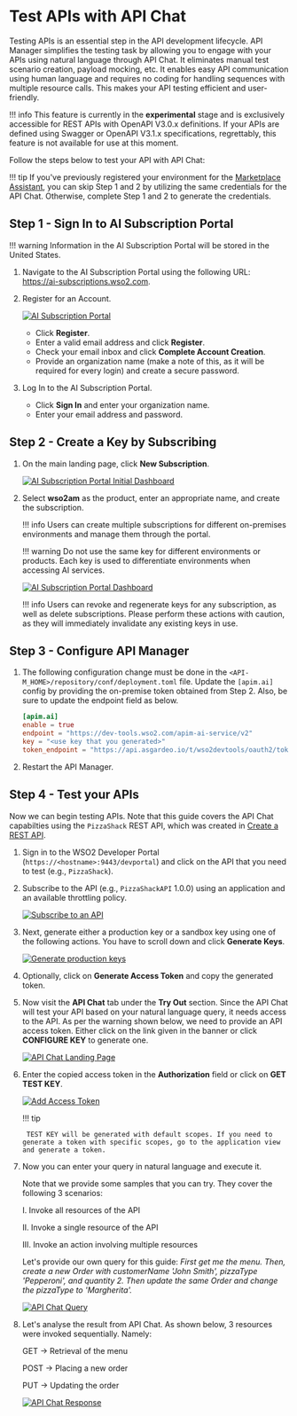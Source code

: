 # Test APIs with API Chat

Testing APIs is an essential step in the API development lifecycle. API Manager simplifies the testing task by allowing you to engage with your APIs using natural language through API Chat. It eliminates manual test scenario creation, payload mocking, etc. It enables easy API communication using human language and requires no coding for handling sequences with multiple resource calls. This makes your API testing efficient and user-friendly.

!!! info
    This feature is currently in the **experimental** stage and is exclusively accessible for REST APIs with OpenAPI V3.0.x definitions. If your APIs are defined using Swagger or OpenAPI V3.1.x specifications, regrettably, this feature is not available for use at this moment.

Follow the steps below to test your API with API Chat:

!!! tip
    If you've previously registered your environment for the [Marketplace Assistant]({{base_path}}/consume/discover-apis/marketplace-assistant), you can skip Step 1 and 2 by utilizing the same credentials for the API Chat. Otherwise, complete Step 1 and 2 to generate the credentials.

## Step 1 - Sign In to AI Subscription Portal

!!! warning
        Information in the AI Subscription Portal will be stored in the United States.

1. Navigate to the AI Subscription Portal using the following URL: <a href="https://ai-subscriptions.wso2.com">https://ai-subscriptions.wso2.com</a>.

2. Register for an Account.

   [![AI Subscription Portal]({{base_path}}/assets/img/observe/ai-subscription-portal.png)]({{base_path}}/assets/img/observe/ai-subscription-portal.png)

   - Click **Register**.
   - Enter a valid email address and click **Register**.
   - Check your email inbox and click **Complete Account Creation**.
   - Provide an organization name (make a note of this, as it will be required for every login) and create a secure password.

3. Log In to the AI Subscription Portal.

   - Click **Sign In** and enter your organization name.
   - Enter your email address and password.

## Step 2 - Create a Key by Subscribing

1. On the main landing page, click **New Subscription**.

      [![AI Subscription Portal Initial Dashboard]({{base_path}}/assets/img/observe/ai-subscription-portal-2.png)]({{base_path}}/assets/img/observe/ai-subscription-portal-2.png)

2. Select **wso2am** as the product, enter an appropriate name, and create the subscription.

    !!! info
        Users can create multiple subscriptions for different on-premises environments and manage them through the portal.

    !!! warning
        Do not use the same key for different environments or products. Each key is used to differentiate environments when accessing AI services.

    [![AI Subscription Portal Dashboard]({{base_path}}/assets/img/observe/ai-subscription-portal-3.png)]({{base_path}}/assets/img/observe/ai-subscription-portal-3.png)

    !!! info
        Users can revoke and regenerate keys for any subscription, as well as delete subscriptions. Please perform these actions with caution, as they will immediately invalidate any existing keys in use.

## Step 3 - Configure API Manager

1. The following configuration change must be done in the `<API-M_HOME>/repository/conf/deployment.toml` file. Update the `[apim.ai]` config by providing the on-premise token obtained from Step 2. Also, be sure to update the endpoint field as below.

      ```toml
      [apim.ai]
      enable = true
      endpoint = "https://dev-tools.wso2.com/apim-ai-service/v2"
      key = "<use key that you generated>"
      token_endpoint = "https://api.asgardeo.io/t/wso2devtools/oauth2/token"
      ```

2. Restart the API Manager.

## Step 4 - Test your APIs

Now we can begin testing APIs. Note that this guide covers the API Chat capabilties using the `PizzaShack` REST API, which was created in [Create a REST API]({{base_path}}/design/create-api/create-rest-api/create-a-rest-api/).

1.  Sign in to the WSO2 Developer Portal (`https://<hostname>:9443/devportal`) and click on the API that you need to test (e.g., `PizzaShack`).

2.  Subscribe to the API (e.g., `PizzaShackAPI` 1.0.0) using an application and an available throttling policy.

    [![Subscribe to an API]({{base_path}}/assets/img/learn/subscribe-to-api.png)]({{base_path}}/assets/img/learn/subscribe-to-api.png)

3. Next, generate either a production key or a sandbox key using one of the following actions. You have to scroll down and click **Generate Keys**.

    [![Generate production keys]({{base_path}}/assets/img/learn/generate-application-keys.png)]({{base_path}}/assets/img/learn/generate-application-keys.png)

4. Optionally, click on **Generate Access Token** and copy the generated token.

5.  Now visit the **API Chat** tab under the **Try Out** section. Since the API Chat will test your API based on your natural language query, it needs access to the API. As per the warning shown below, we need to provide an API access token. Either click on the link given in the banner or click **CONFIGURE KEY** to generate one.

    [![API Chat Landing Page]({{base_path}}/assets/img/get_started/api-chat.png)]({{base_path}}/assets/img/get_started/api-chat.png)

6.  Enter the copied access token in the **Authorization** field or click on **GET TEST KEY**.

    [![Add Access Token]({{base_path}}/assets/img/get_started/api-chat-access-token.png)]({{base_path}}/assets/img/get_started/api-chat-access-token.png)

    !!! tip

         TEST KEY will be generated with default scopes. If you need to generate a token with specific scopes, go to the application view and generate a token.

7. Now you can enter your query in natural language and execute it.
    
     Note that we provide some samples that you can try. They cover the following 3 scenarios:

      I. Invoke all resources of the API

      II. Invoke a single resource of the API
      
      III. Invoke an action involving multiple resources
   
    Let's provide our own query for this guide: _First get me the menu. Then, create a new Order with customerName 'John Smith', pizzaType 'Pepperoni', and quantity 2. Then update the same Order and change the pizzaType to 'Margherita'._

    [![API Chat Query]({{base_path}}/assets/img/get_started/api-chat-query.png)]({{base_path}}/assets/img/get_started/api-chat-query.png)

8. Let's analyse the result from API Chat. As shown below, 3 resources were invoked sequentially. Namely:

    GET &rarr; Retrieval of the menu

    POST &rarr; Placing a new order

    PUT &rarr; Updating the order

    [![API Chat Response]({{base_path}}/assets/img/get_started/api-chat-response.png)]({{base_path}}/assets/img/get_started/api-chat-response.png)
